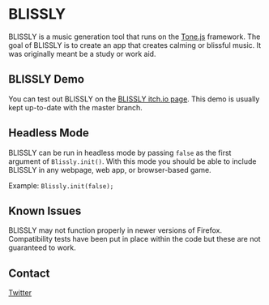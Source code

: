 # BLISSLY

BLISSLY is a music generation tool that runs on the [Tone.js](https://github.com/Tonejs/Tone.js) framework. The goal of BLISSLY is to create an app that creates calming or blissful music. It was originally meant be a study or work aid.

## BLISSLY Demo

You can test out BLISSLY on the [BLISSLY itch.io page](https://brandonmakesthings.itch.io/blissly). This demo is usually kept up-to-date with the master branch.

## Headless Mode

BLISSLY can be run in headless mode by passing `false` as the first argument of `Blissly.init()`. With this mode you should be able to include BLISSLY in any webpage, web app, or browser-based game.

Example: `Blissly.init(false);`

## Known Issues

BLISSLY may not function properly in newer versions of Firefox. Compatibility tests have been put in place within the code but these are not guaranteed to work.

## Contact

[Twitter](https://twitter.com/threadsmind)
